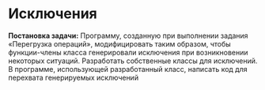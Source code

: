 # Исключения

**Постановка задачи:** Программу, созданную при выполнении задания «Перегрузка операций», модифицировать таким образом, чтобы функции-члены класса генерировали исключения при возникновении некоторых ситуаций. Разработать собственные классы для исключений. В программе, использующей разработанный класс, написать код для перехвата генерируемых исключений
